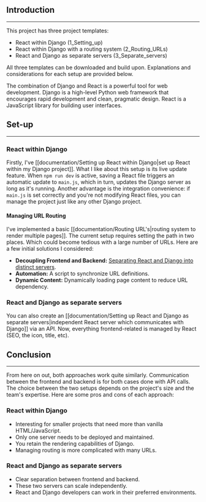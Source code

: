 ## Introduction
---
This project has three project templates: 

- React within Django (1_Setting_up)
- React within Django with a routing system (2_Routing_URLs)
- React and Django as separate servers (3_Separate_servers)

All three templates can be downloaded and build upon. Explanations and considerations for each setup are provided below.

The combination of Django and React is a powerful tool for web development. Django is a high-level Python web framework that encourages rapid development and clean, pragmatic design. React is a JavaScript library for building user interfaces.

## Set-up
---
### React within Django
Firstly, I've [[documentation/Setting up React within Django|set up React within my Django project]]. What I like about this setup is its live update feature. When `npm run dev` is active, saving a React file triggers an automatic update to `main.js`, which in turn, updates the Django server as long as it's running. Another advantage is the integration convenience: if `main.js` is set correctly and you're not modifying React files, you can manage the project just like any other Django project. 
#### Managing URL Routing
I've implemented a basic [[documentation/Routing URL's|routing system to render multiple pages]]. The current setup requires setting the path in two places. Which could become tedious with a large number of URLs. Here are a few initial solutions I considered:

- **Decoupling Frontend and Backend:** [Separating React and Django into distinct servers](#react-and-django-as-separate-servers).
- **Automation:** A script to synchronize URL definitions.
- **Dynamic Content:** Dynamically loading page content to reduce URL dependency.

### React and Django as separate servers
You can also create an [[documentation/Setting up React and Django as separate servers|independent React server which communicates with Django]] via an API. Now, everything frontend-related is managed by React (SEO, the icon, title, etc).

## Conclusion
---
From here on out, both approaches work quite similarly. Communication between the frontend and backend is for both cases done with API calls. The choice between the two setups depends on the project's size and the team's expertise. Here are some pros and cons of each approach:

### React within Django
- Interesting for smaller projects that need more than vanilla HTML/JavaScript.
- Only one server needs to be deployed and maintained.
- You retain the rendering capabilities of Django.
- Managing routing is more complicated with many URLs.

### React and Django as separate servers
- Clear separation between frontend and backend.
- These two servers can scale independently.
- React and Django developers can work in their preferred environments.


